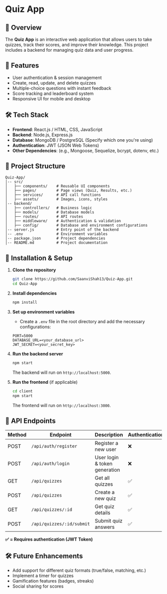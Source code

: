 # Quiz App

## 📌 Overview
The **Quiz App** is an interactive web application that allows users to take quizzes, track their scores, and improve their knowledge. This project includes a backend for managing quiz data and user progress.

## 🚀 Features
- User authentication & session management
- Create, read, update, and delete quizzes
- Multiple-choice questions with instant feedback
- Score tracking and leaderboard system
- Responsive UI for mobile and desktop

## 🛠️ Tech Stack
- **Frontend**: React.js / HTML, CSS, JavaScript
- **Backend**: Node.js, Express.js
- **Database**: MongoDB / PostgreSQL (Specify which one you're using)
- **Authentication**: JWT (JSON Web Tokens)
- **Other Dependencies**: (e.g., Mongoose, Sequelize, bcrypt, dotenv, etc.)

## 📂 Project Structure
```
Quiz-App/
│-- src/
│   ├── components/    # Reusable UI components
│   ├── pages/         # Page views (Quiz, Results, etc.)
│   ├── services/      # API call functions
│   ├── assets/        # Images, icons, styles
│-- backend/
│   ├── controllers/   # Business logic
│   ├── models/        # Database models
│   ├── routes/        # API routes
│   ├── middleware/    # Authentication & validation
│   ├── config/        # Database and environment configurations
│-- server.js          # Entry point of the backend
│-- .env               # Environment variables
│-- package.json       # Project dependencies
│-- README.md          # Project documentation
```

## 🔧 Installation & Setup

1. **Clone the repository**
   ```sh
   git clone https://github.com/SaanviShah13/Quiz-App.git
   cd Quiz-App
   ```

2. **Install dependencies**
   ```sh
   npm install
   ```

3. **Set up environment variables**
   - Create a `.env` file in the root directory and add the necessary configurations:
   ```env
   PORT=5000
   DATABASE_URL=<your_database_url>
   JWT_SECRET=<your_secret_key>
   ```

4. **Run the backend server**
   ```sh
   npm start
   ```
   The backend will run on `http://localhost:5000`.

5. **Run the frontend** (if applicable)
   ```sh
   cd client
   npm start
   ```
   The frontend will run on `http://localhost:3000`.

## 📡 API Endpoints
| Method | Endpoint           | Description            | Authentication |
|--------|------------------|------------------------|---------------|
| POST   | `/api/auth/register` | Register a new user | ❌ |
| POST   | `/api/auth/login` | User login & token generation | ❌ |
| GET    | `/api/quizzes` | Get all quizzes | ✅ |
| POST   | `/api/quizzes` | Create a new quiz | ✅ |
| GET    | `/api/quizzes/:id` | Get quiz details | ✅ |
| POST   | `/api/quizzes/:id/submit` | Submit quiz answers | ✅ |

**✅ = Requires authentication (JWT Token)**

## 🛠️ Future Enhancements
- Add support for different quiz formats (true/false, matching, etc.)
- Implement a timer for quizzes
- Gamification features (badges, streaks)
- Social sharing for scores



